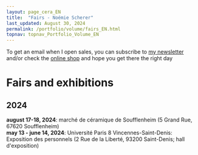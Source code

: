 ```yaml
---
layout: page_cera_EN
title:  "Fairs - Noémie Scherer"
last_updated: August 30, 2024
permalink: /portfolio/volume/fairs_EN.html
topnav: topnav_Portfolio_Volume_EN
---
```


To get an email when I open sales, you can subscribe to [my newsletter](https://forms.gle/sVFdmqG9m2JGmU4HA) and/or check the [online shop](https://nolanfa-shop.fourthwall.com/) and hope you get there the right day

# Fairs and exhibitions
## 2024
**august 17-18, 2024**: marché de céramique de Soufflenheim (5 Grand Rue, 67620 Soufflenheim)  
**may 13 - june 14, 2024**: Université Paris 8 Vincennes-Saint-Denis: Exposition des personnels (2 Rue de la Liberté, 93200 Saint-Denis; hall d'exposition)
